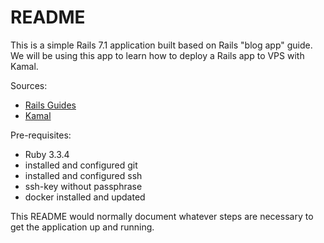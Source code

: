 # README

This is a simple Rails 7.1 application built based on Rails "blog app" guide.
We will be using this app to learn how to deploy a Rails app to VPS with Kamal.

Sources:
- [Rails Guides](https://guides.rubyonrails.org/getting_started.html#creating-the-blog-application)
- [Kamal](https://kamal-deploy.org/)

Pre-requisites:
- Ruby 3.3.4
- installed and configured git
- installed and configured ssh
- ssh-key without passphrase
- docker installed and updated

This README would normally document whatever steps are necessary to get the
application up and running.
